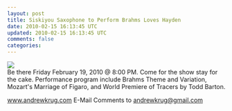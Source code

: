 ```yaml
---           
layout: post
title: Siskiyou Saxophone to Perform Brahms Loves Hayden
date: 2010-02-15 16:13:45 UTC
updated: 2010-02-15 16:13:45 UTC
comments: false
categories: 
---
```

[![](http://3.bp.blogspot.com/_CqsRlf7vT4Y/S3lyftul91I/AAAAAAAAAWY/i7VNw7_aibg/s400/Proof.jpg)][0]  
Be there Friday February 19, 2010 @ 8:00 PM. Come for the show stay for the cake. Performance program include Brahms Theme and Variation, Mozart's Marriage of Figaro, and World Premiere of Tracers by Todd Barton.

www.andrewkrug.com E-Mail Comments to andrewkrug@gmail.com

[0]: http://3.bp.blogspot.com/_CqsRlf7vT4Y/S3lyftul91I/AAAAAAAAAWY/i7VNw7_aibg/s1600-h/Proof.jpg